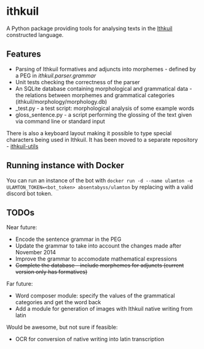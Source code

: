 ithkuil
=======

A Python package providing tools for analysing texts in the [Ithkuil](http://ithkuil.net) constructed language.

## Features

- Parsing of Ithkuil formatives and adjuncts into morphemes - defined by a PEG in _ithkuil.parser.grammar_
- Unit tests checking the correctness of the parser
- An SQLite database containing morphological and grammatical data - the relations between morphemes and grammatical categories
(ithkuil/morphology/morphology.db)
- _test.py - a test script: morphological analysis of some example words
- gloss_sentence.py - a script performing the glossing of the text given via command line or standard input

There is also a keyboard layout making it possible to type special characters being used in Ithkuil.
It has been moved to a separate repository - [ithkuil-utils](https://github.com/fizyk20/ithkuil-utils)

## Running instance with Docker

You can run an instance of the bot with `docker run -d --name ulamton -e ULAMTON_TOKEN=<bot_token> absentabyss/ulamton` by replacing with a valid discord bot token.

## TODOs

Near future:

- Encode the sentence grammar in the PEG
- Update the grammar to take into account the changes made after November 2014
- Improve the grammar to accomodate mathematical expressions
- ~~Complete the database - include morphemes for adjuncts (current version only has formatives)~~

Far future:

- Word composer module: specify the values of the grammatical categories and get the word back
- Add a module for generation of images with Ithkuil native writing from latin

Would be awesome, but not sure if feasible:

- OCR for conversion of native writing into latin transcription
